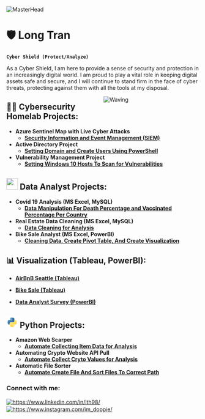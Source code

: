 ![MasterHead](https://blog.magmalabs.io/wp-content/uploads/2023/03/00-Gif-Cybersecurity.gif)

# 🛡️ Long Tran

**`Cyber Shield (Protect/Analyze)`**

As a Cyber Shield, I am here to provide a sense of security and protection in an increasingly digital world. I am proud to play a vital role in keeping digital assets safe and secure, and I will continue to stand firm in the face of cyber threats, protecting against them with all the tools at my disposal.

<img align="right" alt="Waving" width="250" src="https://media.tenor.com/FvJr-o-mRgEAAAAC/hello-wave.gif">

<h2>👨‍💻 Cybersecurity Homelab Projects:</h2>

- <b>Azure Sentinel Map with Live Cyber Attacks</b>
  - <b>[Security Information and Event Management (SIEM) ](https://github.com/LongAnalyze/SIEM_Project/blob/main/README.md)</b>
- <b>Active Directory Project</b>
  - <b>[Setting Domain and Create Users Using PowerShell](https://github.com/LongAnalyze/ActiveDirectory) </b>
- <b> Vulnerability Management Project</b>
  - <b>[Setting Windows 10 Hosts To Scan for Vulnerabilities](https://github.com/LongAnalyze/VulnerabilityManagement) </b>
  
  
<h2><img src="https://www.emojidata.ai/wp-content/uploads/2019/11/EmojiData-Features-Benefits-API-HelloWoofy-Woofy-AI-Data-Science-AutoComplete-Social-Media-Marketing.jpg" width="30" height="30"</img> Data Analyst Projects:</h2>

- <b>Covid 19 Analysis (MS Excel, MySQL)</b>
  - <b>[Data Manipulation For Death Percentage and Vaccinated Percentage Per Country](https://github.com/LongAnalyze/SQL_Project)</b>
- <b>Real Estate Data Cleaning (MS Excel, MySQL)</b>
  - <b>[Data Cleaning for Analysis](https://github.com/LongAnalyze/SQL_Project_RealEstate)</b>
- <b>Bike Sale Analyst (MS Excel, PowerBI)</b>
  - <b>[Cleaning Data, Create Pivot Table, And Create Visualization](https://github.com/LongAnalyze/Excel_Project)</b>
  
 
<h2>📊 Visualization (Tableau, PowerBI):</h2>

- <b>[AirBnB Seattle (Tableau)](https://github.com/LongAnalyze/SQL_Project)</b>

- <b>[Bike Sale (Tableau)](https://public.tableau.com/app/profile/longtran.analyst/viz/SprocketCentral_16789033596960/Dashboard1)</b>
 
- <b>[Data Analyst Survey (PowerBI)](https://github.com/LongAnalyze/PowerBI/blob/main/Power%20BI%20Survey%20Project.pdf)</b>
  
  
<h2><img src="https://raw.githubusercontent.com/devicons/devicon/master/icons/python/python-original.svg" width="30" height="30"</img> Python Projects:</h2>

- <b>Amazon Web Scarper</b>
  - <b>[Automate Collecting Item Data for Analysis](https://github.com/LongAnalyze/WebScarper/blob/main/Amazon%20Web%20Scraping.py)</b>
- <b>Automating Crypto Website API Pull</b>
  - <b>[Automate Collect Cryto Values for Analysis](https://github.com/LongAnalyze/WebScarper/blob/main/Automating%20Crypto%20%20Website%20API%20Pull.py)</b>
- <b>Automatic File Sorter</b>
  - <b>[Automate Create File And Sort Files To Correct Path](https://github.com/LongAnalyze/WebScarper/blob/main/Automatic%20File%20Sorter.py)</b>
  

<h3 align="left">Connect with me:</h3>
<p align="left">
<a href="https://www.linkedin.com/in/lth98/" target="blank"><img align="center" src="https://raw.githubusercontent.com/rahuldkjain/github-profile-readme-generator/master/src/images/icons/Social/linked-in-alt.svg" alt="https://www.linkedin.com/in/lth98/" height="30" width="40" /></a>
<a href="https://www.instagram.com/im_doppie/" target="blank"><img align="center" src="https://raw.githubusercontent.com/rahuldkjain/github-profile-readme-generator/master/src/images/icons/Social/instagram.svg" alt="https://www.instagram.com/im_doppie/" height="30" width="40" /></a>
</p>
